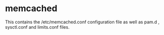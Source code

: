 # memcached
This contains the /etc/memcached.conf configuration file as well as pam.d , sysctl.conf and limits.conf files.
